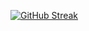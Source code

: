 [![GitHub Streak](https://github-readme-streak-stats.herokuapp.com?user=Brenda-Mwangi01&theme=tokyonight&border_radius=10&date_format=M%20j%5B%2C%20Y%5D)](https://git.io/streak-stats)

